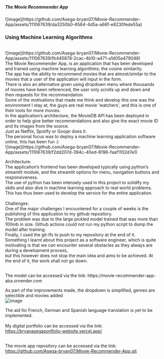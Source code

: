 <h5>The Movie Recommender App</h5>
![image](https://github.com/Asega-bryan07/Movie-Recommender-App/assets/111067639/da3250b0-6564-4d5a-a66f-e8230fede55a)

<h3>Using Machine Learning Algorithms</h3>
<br>
![image](https://github.com/Asega-bryan07/Movie-Recommender-App/assets/111067639/fb445878-2cac-4b10-a471-a1d05a479048)

 <br>
The Movie Recommender App, is an application that has been developed and trained using machine learning algorithms; the cosine similarity. <br>
The app has the ability to recommend movies that are almost/similar to the movies that a user of the application will input in the form.  <br>
There is also an alternative given using dropdown menu where thousands of movies have been referenced, the user only scrolls up and down and then requests for the recommendation.
 <br>
Some of the motivations that made me think and develop this one was the environment I stay at, the guys are real movie 'watchers', and this is one of their tools for more movies. <br>
In the application’s architecture, the MovieDB API has been deployed in order to help give better recommendations and also give the exact movie ID and its images from the source. <br>
Just as Netflix, Spotify or Goojar does it. <br>
The personal focus was to deploy a machine learning application software online, this has been fun :) <br>
![image](https://github.com/Asega-bryan07/Movie-Recommender-App/assets/111067639/f2dd207d-394c-40ed-8196-faaf1102d7e1)

Architecture:
 <br>
The application’s frontend has been developed typically using python’s streamlit module, and the streamlit options for menu, navigation buttons and responsiveness. <br>
The use of python has been intensely used in this project to solidify my skills and also dive in machine learning approach to real world problems. <br>
This has thus been used to develop the service for the entire application. <br>
 <br>
Challenges:
 <br>
One of the major challenges I encountered for a couple of weeks is the publishing of this application to my github repository.  <br>
The problem was due to the large pickled model trained that was more than 100mb in size. Github actions could not run my python script to dump the model after training. <br>
Finally, I used the git-lfs to push to my repository at the end of it. <br>
Something I learnt about this project as a software engineer, which is quite motivating is that we can encounter several obstacles as they always are during a development process,
 <br>but this however does not stop the main idea and aims to be achieved. At the end of it, the work shall not go down.

 <br>
The model can be accessed via the link: https://movie-recommender-app-aba.onrender.com  <br>

As part of the improvements made, the dropdown is simplified, genres are selectible and movies added <br>
![image](https://github.com/Asega-bryan07/Movie-Recommender-App/assets/111067639/f3adc723-f371-416b-88f4-8b225e95bf31)

The aid for French, German and Spanish language translation is yet to be implemented. <br>
 <br> My digital portfolio can be accessed via the link: https://bryanasegaportfolio-website.vercel.app/

 <br>The movie app repository can be accessed via the link: https://github.com/Asega-bryan07/Movie-Recommender-App.git
